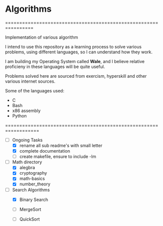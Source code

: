 # Algorithms

================================================================

Implementation of various algorithm

I intend to use this repository as a learning process to solve various problems, using different languages, so I can understand how they work.

I am building my Operating System called **Wale**, and I believe relative proficieny in these languages will be quite useful.

Problems solved here are sourced from exercism, hyperskill and other various internet sources.

Some of the languages used:
- C
- Bash
- x86 assembly
- Python
 
==================================================================

- [ ] Ongoing Tasks
    - [x] rename all sub readme's with small letter
    - [x] complete documentation
    - [ ] create makefile, ensure to include -lm

- [ ] Math directory
  - [x] alegbra
  - [x] cryptography
  - [x] math-basics
  - [x] number_theory

- [ ] Search Algorithms
    - [x] Binary Search
    - [ ] MergeSort
    - [ ] QuickSort
    

